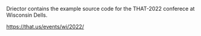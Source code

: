 Driector contains the example source code for the THAT-2022 conferece at Wisconsin Dells.

https://that.us/events/wi/2022/
